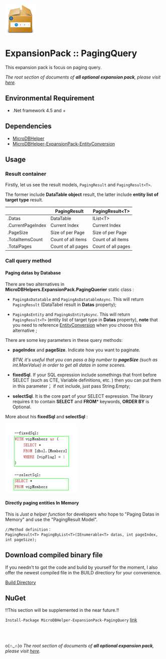 ![icon](https://github.com/DoraemonYu/MicroDBHelper-ExpansionPack/blob/gh-pages/icons/PagingQuery.png?raw=true)  
# ExpansionPack :: PagingQuery 
 
This expansion pack is focus on paging query.  

*The root section of documents of **all optional expansion pack**, please visit [here](/MicroDBHelper-ExpansionPack/).*


## Environmental Requirement
* .Net framework 4.5 and +


## Dependencies 
* [MicroDBHelper](/MicroDBHelper/)
* [MicroDBHelper-ExpansionPack-EntityConversion](/MicroDBHelper-ExpansionPack/EntityConversion)



## Usage

### Result container 
Firstly, let us see the result models,  `PagingResult` and `PagingResult<T>`.  

The former include **DataTable object** result, the latter include **entity list of target type** result.  

|   | PagingResult | PagingResult&lt;T&gt; |
| ------| ------ | ------ |
| .Datas | DataTable | IList&lt;T&gt; |
| .CurrentPageIndex | Current Index | Current Index |
| .PageSize | Size of per Page | Size of per Page |
| .TotalItemsCount | Count of all items | Count of all items |
| .TotalPages | Count of all pages | Count of all pages |




### Call query method 
#### Paging datas by Database
There are two alternatives in **MicroDBHelpers.ExpansionPack.PagingQuerier** static class : 
* `PagingAsDatatable` and `PagingAsDatatableAsync`. This will return `PagingResult` (DataTabel result in **Datas** property);
 
* `PagingAsEntity` and `PagingAsEntityAsync`. This will return `PagingResult<T>` (entity list of target type in **Datas** property), **note** that you need to reference [EntityConversion](/MicroDBHelper-ExpansionPack/EntityConversion/) when you choose this alternative ;
 
 
There are some key parameters in these query methods:
* **pageIndex** and **pageSize**. Indicate how you want to paginate. 

  *BTW, it's useful that you can pass a big number to **pageSize** (such as int.MaxValue) in order to get all datas in some scenes.*

* **fixedSql**. If your SQL expression include somethings that front before SELECT (such as CTE, Variable definitions, etc. ) then you can put them in this parameter； if not include, just pass String.Empty;
 
* **selectSql**. It is the core part of your SELECT expression. The library requires it to contain **SELECT** and **FROM*** keywords, **ORDER BY** is Optional.

More about his **fixedSql** and  **selectSql** : 

![snapshot](images/PagingQuery/part_sqls.PNG)

#### Directly paging entities In Memory
This is *Just a helper function* for developers who hope to "Paging Datas in Memory" and use the "PagingResult Model". 

```
//Method definition：
PagingResult<T> PagingByList<T>(IEnumerable<T> datas, int pageIndex, int pageSize);
```





## Download compiled binary file
If you needn't to got the code and bulid by yourself for the moment, I also offer the newest compiled file in the BUILD directiory for your convenience. 

[Build Directory](https://github.com/DoraemonYu/MicroDBHelper-ExpansionPack/tree/master/Build)


## NuGet 
!!This section will be supplemented in the near future.!!  

`Install-Package MicroDBHelper-ExpansionPack-PagingQuery`  [link](https://www.nuget.org/packages/MicroDBHelper-ExpansionPack-PagingQuery/)

<br><br><br>
o(∩_∩)o *The root section of documents of **all optional expansion pack**, please visit [here](/MicroDBHelper-ExpansionPack/).*
